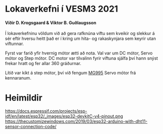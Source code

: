 # Lokaverkefni í VESM3 2021
#### Víðir D. Krogsgaard & Viktor B. Guðlaugsson

Í lokaverkefninu völdum við að gera rafknúna viftu sem kveikir og slekkur á sér eftir hversu heitt það er í kring um hita- og rakaskynjara sem keyrir utan viftunnar.

Fyrst var farið yfir hvernig mótor ætti að nota. Val var um DC mótor, Servo mótor og Step mótor. DC motor var tilvalinn fyrir viftuna sjálfa því hann snýst frekar hratt og fer allar 360 gráðurnar.

Lítið var kíkt á step mótor, því við fengum [MG995](README%20Images/MG995.jpg?raw=true) Servo mótor frá kennaranum.


# Heimildir
https://docs.espressif.com/projects/esp-idf/en/latest/esp32/_images/esp32-devkitC-v4-pinout.png
https://thecustomizewindows.com/2019/03/esp32-arduino-with-dht11-sensor-connection-code/

